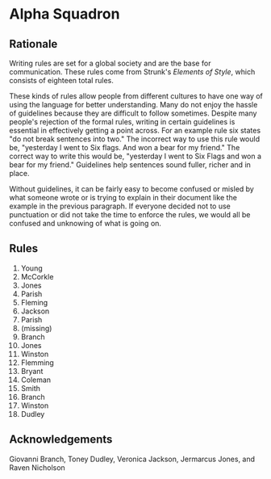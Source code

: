 Alpha Squadron
==============

Rationale
---------
Writing rules are set for a global society and are the base for communication. These rules come from Strunk's *Elements of Style*, which consists of eighteen total rules.

These kinds of rules allow people from different cultures to have one way of using the language for better understanding.  Many do not enjoy the hassle of guidelines because they are difficult to follow sometimes. Despite many people's rejection of the formal rules, writing in certain guidelines is essential in effectively getting a point across. For an example rule six states "do not break sentences into two."  The incorrect way to use this rule would be, "yesterday I went to Six flags. And won a bear for my friend."  The correct way to write this would be, "yesterday I went to Six Flags and won a bear for my friend."  Guidelines help sentences sound fuller, richer and in place.

Without guidelines, it can be fairly easy to become confused or misled by what someone wrote or is trying to explain in their document like the example in the previous paragraph.  If everyone decided not to use punctuation or did not take the time to enforce the rules, we would all be confused and unknowing of what is going on. 

Rules
-----
1. Young
2. McCorkle
3. Jones
4. Parish
5. Fleming
6. Jackson
7. Parish
8. (missing)
9. Branch
10. Jones
11. Winston
12. Flemming
13. Bryant
14. Coleman
15. Smith
16. Branch
17. Winston
18. Dudley

Acknowledgements
----------------
Giovanni Branch, Toney Dudley, Veronica Jackson, Jermarcus Jones, and Raven Nicholson
